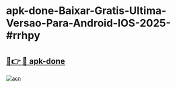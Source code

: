 # apk-done-Baixar-Gratis-Ultima-Versao-Para-Android-IOS-2025-#rrhpy

# <h2><a href="https://ainizakaria.my?title=apk-done&ref=24M">🔗👉 🔴 apk-done</a></h2>

[![acn](https://github.com/user-attachments/assets/0f9c940e-d8b0-45ae-aac7-cd30a18b3e1c)](https://ainizakaria.my?title=apk-done&ref=24M)

